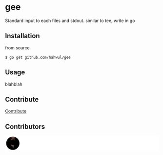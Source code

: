 # gee
Standard input to each files and stdout. similar to tee, write in go

## Installation
from source
```
$ go get github.com/hahwul/gee
```

## Usage
blahblah

## Contribute
[Contribute](/CONTRIBUTING.md)

## Contributors
![](/CONTRIBUTORS.svg)
